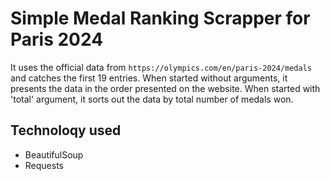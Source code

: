 # Simple Medal Ranking Scrapper for Paris 2024

It uses the official data from `https://olympics.com/en/paris-2024/medals` and catches the first 19 entries. When started without arguments, it presents the data in the order presented on the website. When started with 'total' argument, it sorts out the data by total number of medals won.

## Technoloqy used

- BeautifulSoup
- Requests
